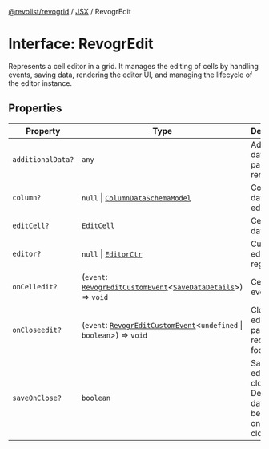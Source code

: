 [@revolist/revogrid](README.md) / [JSX](Namespace.JSX.md) / RevogrEdit

# Interface: RevogrEdit

Represents a cell editor in a grid.
It manages the editing of cells by handling events, saving data, rendering the editor UI,
and managing the lifecycle of the editor instance.

## Properties

| Property | Type | Description | Defined in |
| ------ | ------ | ------ | ------ |
| `additionalData?` | `any` | Additional data to pass to renderer | [src/components.d.ts:1762](https://github.com/revolist/revogrid/blob/339b58d64f0e4822db63d040318421d77ef85671/src/components.d.ts#L1762) |
| `column?` | `null` \| [`ColumnDataSchemaModel`](TypeAlias.ColumnDataSchemaModel.md) | Column data for editor. | [src/components.d.ts:1766](https://github.com/revolist/revogrid/blob/339b58d64f0e4822db63d040318421d77ef85671/src/components.d.ts#L1766) |
| `editCell?` | [`EditCell`](TypeAlias.EditCell.md) | Cell to edit data. | [src/components.d.ts:1770](https://github.com/revolist/revogrid/blob/339b58d64f0e4822db63d040318421d77ef85671/src/components.d.ts#L1770) |
| `editor?` | `null` \| [`EditorCtr`](TypeAlias.EditorCtr.md) | Custom editors register | [src/components.d.ts:1774](https://github.com/revolist/revogrid/blob/339b58d64f0e4822db63d040318421d77ef85671/src/components.d.ts#L1774) |
| `onCelledit?` | (`event`: [`RevogrEditCustomEvent`](Interface.RevogrEditCustomEvent.md)\<[`SaveDataDetails`](TypeAlias.SaveDataDetails.md)\>) => `void` | Cell edit event | [src/components.d.ts:1778](https://github.com/revolist/revogrid/blob/339b58d64f0e4822db63d040318421d77ef85671/src/components.d.ts#L1778) |
| `onCloseedit?` | (`event`: [`RevogrEditCustomEvent`](Interface.RevogrEditCustomEvent.md)\<`undefined` \| `boolean`\>) => `void` | Close editor event pass true if requires focus next | [src/components.d.ts:1782](https://github.com/revolist/revogrid/blob/339b58d64f0e4822db63d040318421d77ef85671/src/components.d.ts#L1782) |
| `saveOnClose?` | `boolean` | Save on editor close. Defines if data should be saved on editor close. | [src/components.d.ts:1786](https://github.com/revolist/revogrid/blob/339b58d64f0e4822db63d040318421d77ef85671/src/components.d.ts#L1786) |
